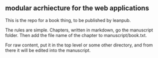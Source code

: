 ##  modular acrhiecture for the web applications

This is the repo for a book thing, to be published by leanpub.  

The rules are simple.  Chapters, written in markdown, go the manuscript folder.  Then add the file name of the chapter to manuscript/book.txt.

For raw content, put it in the top level or some other directory, and from there it will be edited into the manuscript.
